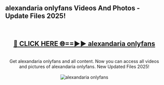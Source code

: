 <h2>alexandaria onlyfans Videos And Photos - Update Files 2025!</h2>
<br>
<div align="center">
<h2><a href="https://linkcuts.com/hfmhzwbr" rel="nofollow">🔴 CLICK HERE 🌐==►► alexandaria onlyfans</a></h2>
<br>
Get alexandaria onlyfans and all content. Now you can access all videos and pictures of alexandaria onlyfans. New Updated Files 2025!
<br>
<br>
<a href="https://linkcuts.com/hfmhzwbr" rel="nofollow" data-target="animated-image.originalLink"><img src="https://i.ibb.co.com/WyWwxjT/player-gif2.gif" alt="alexandaria onlyfans" style="max-width: 100%; display: inline-block;" data-target="animated-image.originalImage"></a>
</div>
<br>